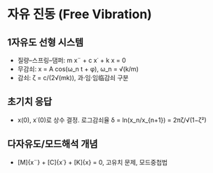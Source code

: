 # 자유 진동 (Free Vibration)

## 1자유도 선형 시스템
- 질량–스프링–댐퍼: m x¨ + c x˙ + k x = 0
- 무감쇠: x = A cos(ω_n t + φ),  ω_n = √(k/m)
- 감쇠: ζ = c/(2√(mk)),  과·임·임临감쇠 구분

## 초기치 응답
- x(0), x˙(0)로 상수 결정. 로그감쇠율 δ = ln(x_n/x_{n+1}) = 2πζ/√(1−ζ²)

## 다자유도/모드해석 개념
- [M]{x¨} + [C]{x˙} + [K]{x} = 0, 고유치 문제, 모드중첩법

